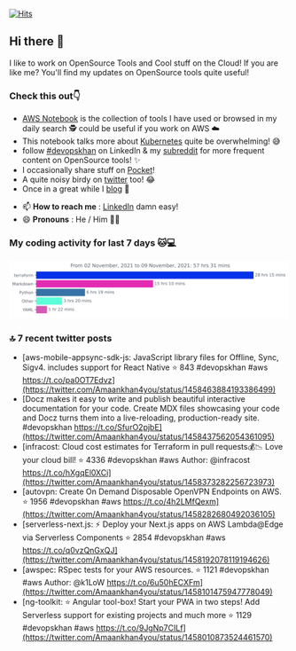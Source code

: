 [![Hits](https://hits.seeyoufarm.com/api/count/incr/badge.svg?url=https%3A%2F%2Fgithub.com%2Fakhan4u%2Fhit-counter&count_bg=%2379C83D&title_bg=%23555555&icon=&icon_color=%23E7E7E7&title=visits&edge_flat=false)](https://hits.seeyoufarm.com)

## Hi there 👋

I like to work on OpenSource Tools and Cool stuff on the Cloud! If you are like me? You'll find my updates on OpenSource tools quite useful!

### Check this out👇

* [AWS Notebook](https://histre.com/public/notebooks/dnllyanu/aws/) is the collection of tools I have used or browsed in my daily search 🕵️ could be useful if you work on AWS ☁️
* This notebook talks more about [Kubernetes](https://histre.com/public/notebooks/6uxdvo3y/kubernetes/) quite be overwhelming! 😅
* follow [#devopskhan](https://www.linkedin.com/feed/hashtag/devopskhan/) on LinkedIn & my [subreddit](https://www.reddit.com/r/devopskhan/) for more frequent content on OpenSource tools! ✨
* I occasionally share stuff on [Pocket](https://getpocket.com/@ej6g8d1dp2829A16a9Tf5d4T6bAMp3d8791rejDe86yem3bm4e14ex4fT4dluk29)!
* A quite noisy birdy on [twitter](https://twitter.com/Amaankhan4you) too! 😂
* Once in a great while I [blog](https://linuxparrot.com/) 😬


- 📫 **How to reach me** : [LinkedIn](https://www.linkedin.com/in/amaan-khan-linux-ninja) damn easy!
- 😄 **Pronouns** : He / Him 🤷‍♂️

### My coding activity for last 7 days 🐱💻

<img src="https://github.com/akhan4u/akhan4u/blob/main/images/stat.svg" alt="Amaan's Wakatime Activity!"/>

### 🔝 7 recent twitter posts
<!-- DEVDOJO:START -->
- [aws-mobile-appsync-sdk-js: JavaScript library files for Offline, Sync, Sigv4. includes support for React Native
⭐️ 843
#devopskhan #aws
https://t.co/pa0OT7Edvz](https://twitter.com/Amaankhan4you/status/1458463884193386499)
- [Docz makes it easy to write and publish beautiful interactive documentation for your code. Create MDX files showcasing your code and Docz turns them into a live-reloading, production-ready site. #devopskhan https://t.co/SfurO2pjbE](https://twitter.com/Amaankhan4you/status/1458437562054361095)
- [infracost: Cloud cost estimates for Terraform in pull requests💰📉 Love your cloud bill!
⭐️ 4336
#devopskhan #aws
Author: @infracost
https://t.co/hXgqEl0XCi](https://twitter.com/Amaankhan4you/status/1458373282256723973)
- [autovpn: Create On Demand Disposable OpenVPN Endpoints on AWS.
⭐️ 1956
#devopskhan #aws
https://t.co/4h2LMfQexm](https://twitter.com/Amaankhan4you/status/1458282680492036105)
- [serverless-next.js: ⚡ Deploy your Next.js apps on AWS Lambda@Edge via Serverless Components
⭐️ 2854
#devopskhan #aws
https://t.co/q0vzQnGxQJ](https://twitter.com/Amaankhan4you/status/1458192078119194626)
- [awspec: RSpec tests for your AWS resources.
⭐️ 1121
#devopskhan #aws
Author: @k1LoW
https://t.co/6u50hECXFm](https://twitter.com/Amaankhan4you/status/1458101475947778049)
- [ng-toolkit: :star: Angular tool-box! Start your PWA in two steps! Add Serverless support for existing projects and much more
⭐️ 1129
#devopskhan #aws
https://t.co/9JgNp7CILf](https://twitter.com/Amaankhan4you/status/1458010873524461570)
<!-- DEVDOJO:END -->

<!-- ![Amaan's GitHub stats](https://github-readme-stats.vercel.app/api?username=akhan4u&count_private=true&show_icons=true&hide=contribs) -->
